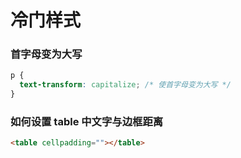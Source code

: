 <!--
 * @Author: 鱼小柔
 * @Date: 2021-04-14 20:54:31
 * @LastEditors: your name
 * @LastEditTime: 2021-04-14 20:54:33
 * @Description: 冷门样式
-->
# 冷门样式
### 首字母变为大写

```css
p {
  text-transform: capitalize; /* 使首字母变为大写 */
}
```

### 如何设置 table 中文字与边框距离

```html
<table cellpadding=""></table>
```
